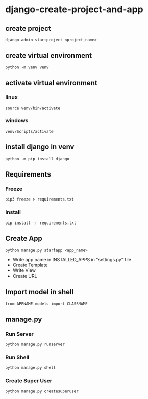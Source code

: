 # django-create-project-and-app
## create project
```
django-admin startproject <project_name>
```
## create virtual environment
```
python -m venv venv
```
## activate virtual environment
### linux
```
source venv/bin/activate
```
### windows
```
venv/Scripts/activate
```
## install django in venv
```
python -m pip install django
```
## Requirements
### Freeze
```
pip3 freeze > requirements.txt
```
### Install
```
pip install -r requirements.txt
```
## Create App
```
python manage.py startapp <app_name>
```
* Write app name in INSTALLED_APPS in "settings.py" file
* Create Template
* Write View
* Create URL
## Import model in shell
```
from APPNAME.models import CLASSNAME
```
## manage.py
### Run Server
```
python manage.py runserver
```
### Run Shell
```
python manage.py shell
```
### Create Super User
```
python manage.py createsuperuser
```
